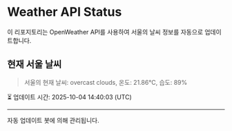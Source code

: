 
# Weather API Status

이 리포지토리는 OpenWeather API를 사용하여 서울의 날씨 정보를 자동으로 업데이트합니다.

## 현재 서울 날씨
> 서울의 현재 날씨: overcast clouds, 온도: 21.86°C, 습도: 89%

⏳ 업데이트 시간: 2025-10-04 14:40:03 (UTC)

---
자동 업데이트 봇에 의해 관리됩니다.
